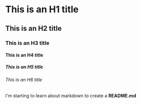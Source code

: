 # This is an H1 title
## This is an H2 title
### This is an H3 title
#### This is an H4 title
##### This is an H5 title
###### This is an H6 title

I'm starting to learn about markdown to create a **README.md**
